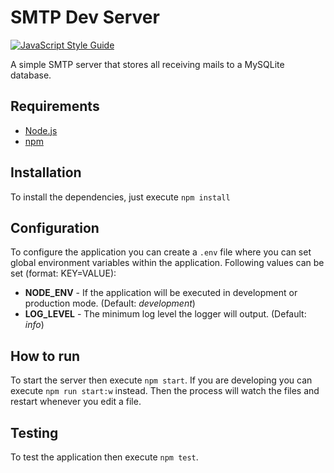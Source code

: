 # SMTP Dev Server

[![JavaScript Style Guide](https://img.shields.io/badge/code_style-standard-brightgreen.svg)](https://standardjs.com)

A simple SMTP server that stores all receiving mails to a MySQLite database.

## Requirements
- [Node.js](https://nodejs.org)
- [npm](https://www.npmjs.com/)

## Installation
To install the dependencies, just execute `npm install`

## Configuration
To configure the application you can create a `.env` file
where you can set global environment variables within the application.
Following values can be set (format: KEY=VALUE):

- **NODE_ENV** - If the application will be executed in development or production mode. (Default: *development*)
- **LOG_LEVEL** - The minimum log level the logger will output. (Default: *info*)

## How to run
To start the server then execute `npm start`.
If you are developing you can execute `npm run start:w` instead.
Then the process will watch the files and restart whenever you edit a file.

## Testing
To test the application then execute `npm test`.
